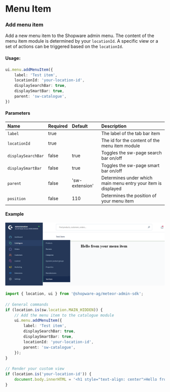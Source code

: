 # Menu Item

### Add menu item
Add a new menu item to the Shopware admin menu. The content of the menu item module is determined by your `locationId`.
A specific view or a set of actions can be triggered based on the `locationId`.

#### Usage:
```ts
ui.menu.addMenuItem({
    label: 'Test item',
    locationId: 'your-location-id',
    displaySearchBar: true,
    displaySmartBar: true,
    parent: 'sw-catalogue',
})
```

#### Parameters
| Name                 | Required | Default        | Description                                                   |
| :------------------- | :------- | :------------- | :------------------------------------------------------------ |
| `label`              | true     |                | The label of the tab bar item                                 |
| `locationId`         | true     |                | The id for the content of the menu item module                |
| `displaySearchBar`   | false    | true           | Toggles the sw-page search bar on/off                         |
| `displaySmartBar`    | false    | true           | Toggles the sw-page smart bar on/off                          |
| `parent`             | false    | 'sw-extension' | Determines under which main menu entry your item is displayed |
| `position`           | false    | 110            | Determines the position of your menu item                     |

#### Example
![Menu item example](./assets/add-menu-item-example.png)
```ts
import { location, ui } from '@shopware-ag/meteor-admin-sdk';

// General commands
if (location.is(sw.location.MAIN_HIDDEN)) {
    // Add the menu item to the catalogue module
    ui.menu.addMenuItem({
        label: 'Test item',
        displaySearchBar: true,
        displaySmartBar: true,
        locationId: 'your-location-id',
        parent: 'sw-catalogue',
    });
}

// Render your custom view
if (location.is('your-location-id')) {
    document.body.innerHTML = '<h1 style="text-align: center">Hello from your menu item</h1>';
}
```
